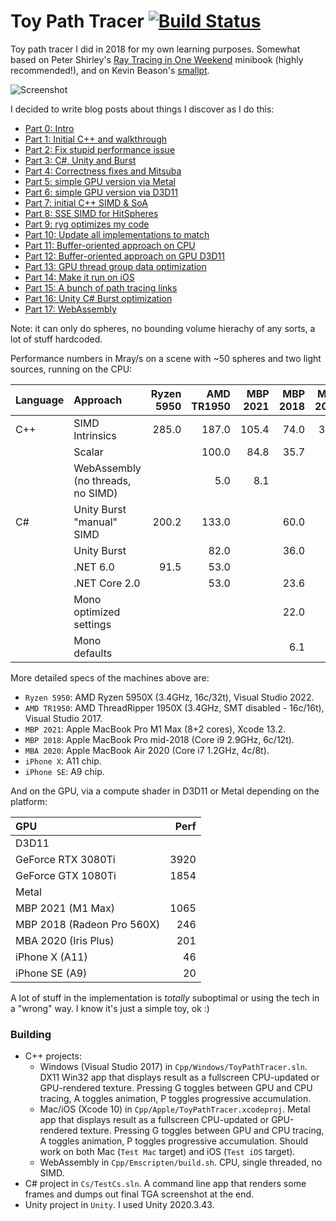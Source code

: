 # Toy Path Tracer [![Build Status](https://github.com/aras-p/ToyPathTracer/workflows/build_and_test/badge.svg)](https://github.com/aras-p/ToyPathTracer/actions)

Toy path tracer I did in 2018 for my own learning purposes. Somewhat based on Peter Shirley's
[Ray Tracing in One Weekend](https://raytracing.github.io/) minibook (highly recommended!), and on Kevin Beason's
[smallpt](http://www.kevinbeason.com/smallpt/).

![Screenshot](/Shots/screenshot.jpg?raw=true "Screenshot")

I decided to write blog posts about things I discover as I do this:

* [Part 0: Intro](http://aras-p.info/blog/2018/03/28/Daily-Pathtracer-Part-0-Intro/)
* [Part 1: Initial C++ and walkthrough](http://aras-p.info/blog/2018/03/28/Daily-Pathtracer-Part-1-Initial-C--/)
* [Part 2: Fix stupid performance issue](http://aras-p.info/blog/2018/03/28/Daily-Pathtracer-Part-2-Fix-Stupid/)
* [Part 3: C#, Unity and Burst](http://aras-p.info/blog/2018/03/28/Daily-Pathtracer-Part-3-CSharp-Unity-Burst/)
* [Part 4: Correctness fixes and Mitsuba](http://aras-p.info/blog/2018/03/31/Daily-Pathtracer-Part-4-Fixes--Mitsuba/)
* [Part 5: simple GPU version via Metal](http://aras-p.info/blog/2018/04/03/Daily-Pathtracer-Part-5-Metal-GPU/)
* [Part 6: simple GPU version via D3D11](http://aras-p.info/blog/2018/04/04/Daily-Pathtracer-Part-6-D3D11-GPU/)
* [Part 7: initial C++ SIMD & SoA](http://aras-p.info/blog/2018/04/10/Daily-Pathtracer-Part-7-Initial-SIMD/)
* [Part 8: SSE SIMD for HitSpheres](http://aras-p.info/blog/2018/04/11/Daily-Pathtracer-8-SSE-HitSpheres/)
* [Part 9: ryg optimizes my code](http://aras-p.info/blog/2018/04/13/Daily-Pathtracer-9-A-wild-ryg-appears/)
* [Part 10: Update all implementations to match](http://aras-p.info/blog/2018/04/16/Daily-Pathtracer-10-Update-CsharpGPU/)
* [Part 11: Buffer-oriented approach on CPU](http://aras-p.info/blog/2018/04/19/Daily-Pathtracer-11-Buffer-Oriented/)
* [Part 12: Buffer-oriented approach on GPU D3D11](http://aras-p.info/blog/2018/04/25/Daily-Pathtracer-12-GPU-Buffer-Oriented-D3D11/)
* [Part 13: GPU thread group data optimization](http://aras-p.info/blog/2018/05/28/Pathtracer-13-GPU-threadgroup-memory-is-useful/)
* [Part 14: Make it run on iOS](http://aras-p.info/blog/2018/05/30/Pathtracer-14-iOS/)
* [Part 15: A bunch of path tracing links](http://aras-p.info/blog/2018/08/01/Pathtracer-15-Pause--Links/)
* [Part 16: Unity C# Burst optimization](http://aras-p.info/blog/2018/10/29/Pathtracer-16-Burst-SIMD-Optimization/)
* [Part 17: WebAssembly](http://aras-p.info/blog/2018/11/16/Pathtracer-17-WebAssembly/)

Note: it can only do spheres, no bounding volume hierachy of any sorts, a lot of stuff hardcoded.

Performance numbers in Mray/s on a scene with ~50 spheres and two light sources, running on the CPU:

| Language | Approach | Ryzen 5950 | AMD TR1950 | MBP 2021 | MBP 2018 | MBA 2020 | iPhone X | iPhone SE |
|:--- |:---                       |   ---:|   ---:|   ---:|  ---:|  ---:|  ---:|  ---:|
| C++ | SIMD Intrinsics           | 285.0 | 187.0 | 105.4 | 74.0 | 32.3 | 12.9 | 8.5 |
|     | Scalar                    |       | 100.0 |  84.8 | 35.7 |
|     | WebAssembly (no threads, no SIMD) |       |   5.0 |  8.1   |      |
| C#  | Unity Burst "manual" SIMD | 200.2 | 133.0 |       | 60.0 |
|     | Unity Burst               |       |  82.0 |       | 36.0 |
|     | .NET 6.0                  |  91.5 |  53.0 |       |      |
|     | .NET Core 2.0             |       |  53.0 |       | 23.6 |
|     | Mono optimized settings   |       |       |       | 22.0 |
|     | Mono defaults             |       |       |       |  6.1 |

More detailed specs of the machines above are:
* `Ryzen 5950`: AMD Ryzen 5950X (3.4GHz, 16c/32t), Visual Studio 2022.
* `AMD TR1950`: AMD ThreadRipper 1950X (3.4GHz, SMT disabled - 16c/16t), Visual Studio 2017.
* `MBP 2021`: Apple MacBook Pro M1 Max (8+2 cores), Xcode 13.2.
* `MBP 2018`: Apple MacBook Pro mid-2018 (Core i9 2.9GHz, 6c/12t).
* `MBA 2020`: Apple MacBook Air 2020 (Core i7 1.2GHz, 4c/8t).
* `iPhone X`: A11 chip.
* `iPhone SE`: A9 chip.

And on the GPU, via a compute shader in D3D11 or Metal depending on the platform:

| GPU | Perf |
|:--- |  ---:|
| D3D11 | |
| GeForce RTX 3080Ti         | 3920 |
| GeForce GTX 1080Ti         | 1854 |
| Metal | |
| MBP 2021 (M1 Max)          | 1065 |
| MBP 2018 (Radeon Pro 560X) | 246 |
| MBA 2020 (Iris Plus)       | 201 |
| iPhone X (A11)             | 46 |
| iPhone SE (A9)             | 20 |


A lot of stuff in the implementation is *totally* suboptimal or using the tech in a "wrong" way.
I know it's just a simple toy, ok :)

### Building

* C++ projects:
  * Windows (Visual Studio 2017) in `Cpp/Windows/ToyPathTracer.sln`. DX11 Win32 app that displays result as a fullscreen CPU-updated or GPU-rendered texture.
    Pressing G toggles between GPU and CPU tracing, A toggles animation, P toggles progressive accumulation.
  * Mac/iOS (Xcode 10) in `Cpp/Apple/ToyPathTracer.xcodeproj`. Metal app that displays result as a fullscreen CPU-updated or GPU-rendered texture.
    Pressing G toggles between GPU and CPU tracing, A toggles animation, P toggles progressive accumulation.
    Should work on both Mac (`Test Mac` target) and iOS (`Test iOS` target).
  * WebAssembly in `Cpp/Emscripten/build.sh`. CPU, single threaded, no SIMD.
* C# project in `Cs/TestCs.sln`. A command line app that renders some frames and dumps out final TGA screenshot at the end.
* Unity project in `Unity`. I used Unity 2020.3.43.
